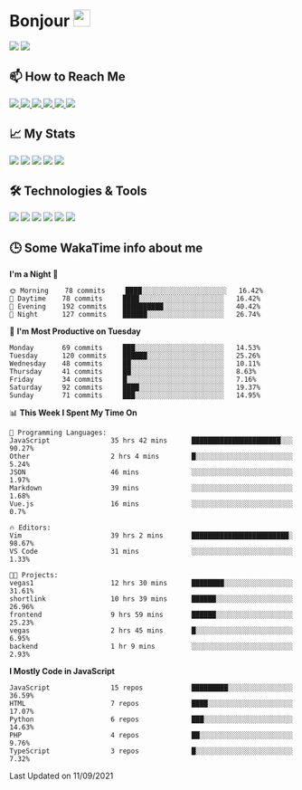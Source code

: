 # Bonjour <img src="https://raw.githubusercontent.com/MartinHeinz/MartinHeinz/master/wave.gif" width="30px">

<!--
Here are some ideas to get you started:

- 🔭 I’m currently working on ...
- 🌱 I’m currently learning ...
- 👯 I’m looking to collaborate on ...
- 🤔 I’m looking for help with ...
- 💬 Ask me about ...
- 📫 How to reach me: ...
- 😄 Pronouns: ...
- ⚡ Fun fact: ...
-->

<p>
  <img src="https://github-readme-stats.vercel.app/api?username=ravehunter05&count_private=true&show_icons=true&theme=graywhite&line_height=30&hide_border=true">
  <img src="https://github-readme-stats.vercel.app/api/top-langs/?username=ravehunter05&hide=html,css&theme=graywhite&hide_border=true">
</p>

## 📫 How to Reach Me

<p>
 <a href="https://RaveHunter05.github.io">
  <img src="https://img.shields.io/badge/ravehunter05-%23206A5D.svg?&style=for-the-badge&logo=jquery&logoColor=white" />
 </a>

 <a href="https://www.linkedin.com/in/paul-sotelo-rocha-68733687/">
  <img src="https://img.shields.io/badge/connect-%230077B5.svg?&style=for-the-badge&logo=linkedin&logoColor=white" />
 </a>

 <a href="https://join.skype.com/invite/viy3VgZfhRKv">
  <img src="https://img.shields.io/badge/chat-%2300AFF0.svg?&style=for-the-badge&logo=skype&logoColor=white" />
 </a>

 <a href="mailto:paulsotelo97@gmail.com">
  <img src="https://img.shields.io/badge/email-%23C14438.svg?&style=for-the-badge&logo=Gmail&logoColor=white" />
 </a>

 <a href="https://wa.me/50577312543">
  <img src="https://img.shields.io/badge/Whatsapp-%2300BFA5.svg?&style=for-the-badge&logo=Whatsapp&logoColor=white" />
 </a>
  
   <a href="https://telegram.me/RaveHunter05">
  <img src="https://img.shields.io/badge/Telegram-%23206A5D.svg?&style=for-the-badge&logo=Telegram&logoColor=white" />
 </a>
</p>

## 📈 My Stats

<p>
    <img src="https://badges.pufler.dev/visits/ravehunter05/ravehunter05?style=flat-square&color=green&logo=github">
    <img src="https://badges.pufler.dev/years/ravehunter05?style=flat-square&color=green&logo=github">
    <img src="https://badges.pufler.dev/repos/ravehunter05?style=flat-square&color=green&logo=github">
    <img src="https://badges.pufler.dev/gists/ravehunter05?style=flat-square&color=green&logo=github">
    <img src="https://badges.pufler.dev/commits/monthly/ravehunter05?style=flat-square&color=green&logo=github">
</p>

## 🛠️ Technologies & Tools

<p>

![](https://img.shields.io/badge/OS-Linux-informational?style=flat&logo=linux&logoColor=white&color=2bbc8a)
![](https://img.shields.io/badge/Code-Python-informational?style=flat&logo=python&logoColor=white&color=2bbc8a)
![](https://img.shields.io/badge/Code-JavaScript-informational?style=flat&logo=javascript&VdlogoColor=white&color=2bbc8a)
![](https://img.shields.io/badge/Code-React-informational?style=flat&logo=react&VdlogoColor=white&color=2bbc8a)
![](https://img.shields.io/badge/Code-Node.js-informational?style=flat&logo=node.js&VdlogoColor=white&color=2bbc8a)
![](https://img.shields.io/badge/Tools-Docker-informational?style=flat&logo=docker&VdlogoColor=white&color=2bbc8a)

</p>

## 🕒 Some WakaTime info about me

<!--START_SECTION:waka-->
**I'm a Night 🦉** 

```text
🌞 Morning    78 commits     ████░░░░░░░░░░░░░░░░░░░░░   16.42% 
🌆 Daytime    78 commits     ████░░░░░░░░░░░░░░░░░░░░░   16.42% 
🌃 Evening    192 commits    ██████████░░░░░░░░░░░░░░░   40.42% 
🌙 Night      127 commits    ██████░░░░░░░░░░░░░░░░░░░   26.74%

```
📅 **I'm Most Productive on Tuesday** 

```text
Monday       69 commits     ███░░░░░░░░░░░░░░░░░░░░░░   14.53% 
Tuesday      120 commits    ██████░░░░░░░░░░░░░░░░░░░   25.26% 
Wednesday    48 commits     ██░░░░░░░░░░░░░░░░░░░░░░░   10.11% 
Thursday     41 commits     ██░░░░░░░░░░░░░░░░░░░░░░░   8.63% 
Friday       34 commits     █░░░░░░░░░░░░░░░░░░░░░░░░   7.16% 
Saturday     92 commits     ████░░░░░░░░░░░░░░░░░░░░░   19.37% 
Sunday       71 commits     ███░░░░░░░░░░░░░░░░░░░░░░   14.95%

```


📊 **This Week I Spent My Time On** 

```text
💬 Programming Languages: 
JavaScript               35 hrs 42 mins      ██████████████████████░░░   90.27% 
Other                    2 hrs 4 mins        █░░░░░░░░░░░░░░░░░░░░░░░░   5.24% 
JSON                     46 mins             ░░░░░░░░░░░░░░░░░░░░░░░░░   1.97% 
Markdown                 39 mins             ░░░░░░░░░░░░░░░░░░░░░░░░░   1.68% 
Vue.js                   16 mins             ░░░░░░░░░░░░░░░░░░░░░░░░░   0.7%

🔥 Editors: 
Vim                      39 hrs 2 mins       ████████████████████████░   98.67% 
VS Code                  31 mins             ░░░░░░░░░░░░░░░░░░░░░░░░░   1.33%

🐱‍💻 Projects: 
vegas1                   12 hrs 30 mins      ████████░░░░░░░░░░░░░░░░░   31.61% 
shortlink                10 hrs 39 mins      ██████░░░░░░░░░░░░░░░░░░░   26.96% 
frontend                 9 hrs 59 mins       ██████░░░░░░░░░░░░░░░░░░░   25.23% 
vegas                    2 hrs 45 mins       █░░░░░░░░░░░░░░░░░░░░░░░░   6.95% 
backend                  1 hr 9 mins         ░░░░░░░░░░░░░░░░░░░░░░░░░   2.93%

```

**I Mostly Code in JavaScript** 

```text
JavaScript               15 repos            █████████░░░░░░░░░░░░░░░░   36.59% 
HTML                     7 repos             ████░░░░░░░░░░░░░░░░░░░░░   17.07% 
Python                   6 repos             ███░░░░░░░░░░░░░░░░░░░░░░   14.63% 
PHP                      4 repos             ██░░░░░░░░░░░░░░░░░░░░░░░   9.76% 
TypeScript               3 repos             █░░░░░░░░░░░░░░░░░░░░░░░░   7.32%

```



 Last Updated on 11/09/2021
<!--END_SECTION:waka-->
